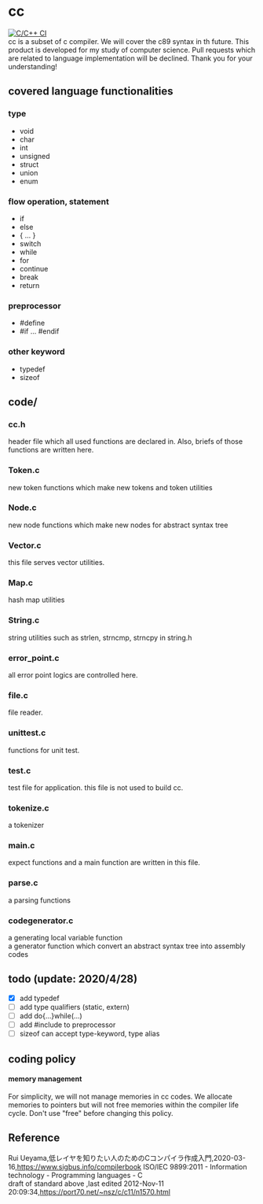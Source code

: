 # cc
[![C/C++ CI](https://github.com/TsukudaniVanish/cc/actions/workflows/c.yml/badge.svg)](https://github.com/TsukudaniVanish/cc/actions/workflows/c.yml)  
cc is a subset of c compiler. We will cover the c89 syntax in th future. 
This product is developed for my study of computer science. Pull requests which are related to language implementation will be declined. Thank you for your understanding!

## covered language functionalities 
### type 
- void 
- char 
- int
- unsigned
- struct 
- union 
- enum 
### flow operation, statement  
- if 
- else 
- { ... }
- switch 
- while 
- for 
- continue
- break
- return 
### preprocessor 
- #define
- #if ... #endif

### other keyword  
- typedef
- sizeof 

## code/

### cc.h
header file which all used functions are declared in.
Also, briefs of those functions  are written here.

### Token.c  
new token functions which make  new tokens and token utilities

### Node.c
new node functions which make new nodes for abstract syntax tree

### Vector.c
this file serves vector utilities.

### Map.c
hash map utilities

### String.c
string utilities such as strlen, strncmp, strncpy in string.h 

### error_point.c
all error point logics are controlled here. 

### file.c 
file reader.

### unittest.c
functions for unit test.

### test.c 
test file for application. this file is not used to build cc.

### tokenize.c
a tokenizer

### main.c 
expect functions and  a main function are written in this file.

### parse.c
a parsing functions

### codegenerator.c
a generating local variable function  
a generator function which convert an abstract syntax tree into  assembly codes 

## todo (update: 2020/4/28)
- [x]  add typedef 
- [ ] add type qualifiers (static, extern)
- [ ] add do{...}while(...)
- [ ] add #include to preprocessor 
- [ ] sizeof can accept type-keyword, type alias 

## coding policy

#### memory management 
For simplicity, we will not manage memories in cc codes.
We allocate memories to pointers but will not free memories within the compiler life cycle.
Don't use "free" before changing this policy.


## Reference  
Rui Ueyama,低レイヤを知りたい人のためのCコンパイラ作成入門,2020-03-16,https://www.sigbus.info/compilerbook
 ISO/IEC 9899:2011 - Information technology - Programming languages - C  
 draft of standard above ,last edited 2012-Nov-11 20:09:34,https://port70.net/~nsz/c/c11/n1570.html
